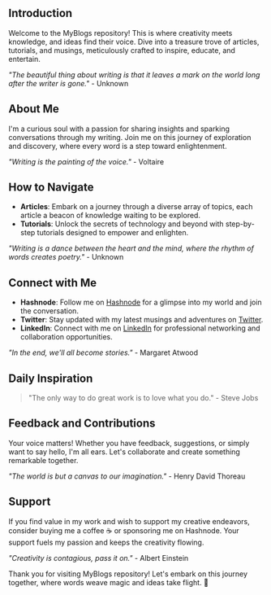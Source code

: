  

## Introduction
Welcome to the MyBlogs repository! This is where creativity meets knowledge, and ideas find their voice. Dive into a treasure trove of articles, tutorials, and musings, meticulously crafted to inspire, educate, and entertain.

*"The beautiful thing about writing is that it leaves a mark on the world long after the writer is gone."* - Unknown

## About Me
I'm a curious soul with a passion for sharing insights and sparking conversations through my writing. Join me on this journey of exploration and discovery, where every word is a step toward enlightenment.

*"Writing is the painting of the voice."* - Voltaire

## How to Navigate
- **Articles**: Embark on a journey through a diverse array of topics, each article a beacon of knowledge waiting to be explored.
- **Tutorials**: Unlock the secrets of technology and beyond with step-by-step tutorials designed to empower and enlighten.

*"Writing is a dance between the heart and the mind, where the rhythm of words creates poetry."* - Unknown

## Connect with Me
- **Hashnode**: Follow me on [Hashnode](https://hashnode.com/@jibachhsingh) for a glimpse into my world and join the conversation.
- **Twitter**: Stay updated with my latest musings and adventures on [Twitter](https://twitter.com/Jibachhsingh14).
- **LinkedIn**: Connect with me on [LinkedIn](https://www.linkedin.com/in/jibachh-singh-7b1b5724b/) for professional networking and collaboration opportunities.

*"In the end, we'll all become stories."* - Margaret Atwood

## Daily Inspiration
> "The only way to do great work is to love what you do." - Steve Jobs

## Feedback and Contributions
Your voice matters! Whether you have feedback, suggestions, or simply want to say hello, I'm all ears. Let's collaborate and create something remarkable together.

*"The world is but a canvas to our imagination."* - Henry David Thoreau

## Support
If you find value in my work and wish to support my creative endeavors, consider buying me a coffee ☕️ or sponsoring me on Hashnode. Your support fuels my passion and keeps the creativity flowing.

*"Creativity is contagious, pass it on."* - Albert Einstein

Thank you for visiting MyBlogs repository! Let's embark on this journey together, where words weave magic and ideas take flight. 🌟
```
